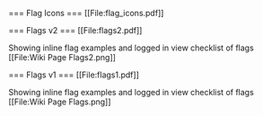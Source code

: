 === Flag Icons ===
[[File:flag_icons.pdf]]<br />

=== Flags v2 ===
[[File:flags2.pdf]]<br />

Showing inline flag examples and logged in view checklist of flags
[[File:Wiki Page Flags2.png]]

=== Flags v1 ===
[[File:flags1.pdf]]<br />

Showing inline flag examples and logged in view checklist of flags
[[File:Wiki Page Flags.png]]